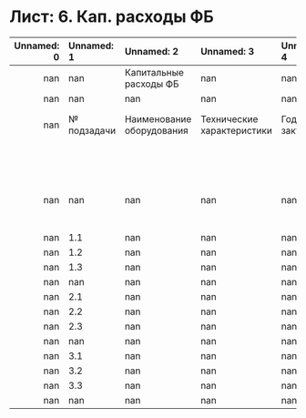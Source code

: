 # Лист: 6. Кап. расходы ФБ

|   Unnamed: 0 | Unnamed: 1   | Unnamed: 2                | Unnamed: 3                 | Unnamed: 4   |   Unnamed: 5 | Unnamed: 6                                                | Unnamed: 7                                                | Unnamed: 8                                                | Unnamed: 9                                                | Unnamed: 10                                               |   Unnamed: 11 | Unnamed: 12          |   Unnamed: 13 | Unnamed: 14                  | Unnamed: 15                 |   Unnamed: 16 | Unnamed: 17        |
|-------------:|:-------------|:--------------------------|:---------------------------|:-------------|-------------:|:----------------------------------------------------------|:----------------------------------------------------------|:----------------------------------------------------------|:----------------------------------------------------------|:----------------------------------------------------------|--------------:|:---------------------|--------------:|:-----------------------------|:----------------------------|--------------:|:-------------------|
|          nan | nan          | Капитальные расходы ФБ    | nan                        | nan          |          nan | nan                                                       | nan                                                       | nan                                                       | nan                                                       | nan                                                       |           nan | nan                  |           nan | nan                          | nan                         |           nan | nan                |
|          nan | nan          | nan                       | nan                        | nan          |          nan | nan                                                       | nan                                                       | nan                                                       | nan                                                       | nan                                                       |           nan | nan                  |           nan | nan                          | nan                         |           nan | nan                |
|          nan | № подзадачи  | Наименование оборудования | Технические характеристики | Год закупки  |          nan | Цена за 1 шт., тыс. руб                                   | nan                                                       | nan                                                       | nan                                                       | nan                                                       |           nan | Коэффициент вариации |           nan | Средняя стоимость за 1 шт.,  | Необходимое количество, шт. |           nan | Стоимость закупки, |
|              |              |                           |                            |              |              |                                                           |                                                           |                                                           |                                                           |                                                           |               | (норма < 33%)        |               | тыс. руб                     |                             |               | тыс. руб           |
|          nan | nan          | nan                       | nan                        | nan          |          nan | Наименование контрагента КП 1 / ссылка на источник в сети | Наименование контрагента КП 2 / ссылка на источник в сети | Наименование контрагента КП 3 / ссылка на источник в сети | Наименование контрагента КП 4 / ссылка на источник в сети | Наименование контрагента КП 5 / ссылка на источник в сети |           nan | nan                  |           nan | nan                          | nan                         |           nan | nan                |
|          nan | 1.1          | nan                       | nan                        | nan          |          nan | nan                                                       | nan                                                       | nan                                                       | nan                                                       | nan                                                       |           nan | 0                    |           nan | 0                            | nan                         |           nan | 0                  |
|          nan | 1.2          | nan                       | nan                        | nan          |          nan | nan                                                       | nan                                                       | nan                                                       | nan                                                       | nan                                                       |           nan | 0                    |           nan | 0                            | nan                         |           nan | 0                  |
|          nan | 1.3          | nan                       | nan                        | nan          |          nan | nan                                                       | nan                                                       | nan                                                       | nan                                                       | nan                                                       |           nan | 0                    |           nan | 0                            | nan                         |           nan | 0                  |
|          nan | nan          | nan                       | nan                        | nan          |          nan | nan                                                       | nan                                                       | nan                                                       | nan                                                       | nan                                                       |           nan | nan                  |           nan | nan                          | nan                         |           nan | nan                |
|          nan | 2.1          | nan                       | nan                        | nan          |          nan | nan                                                       | nan                                                       | nan                                                       | nan                                                       | nan                                                       |           nan | 0                    |           nan | 0                            | nan                         |           nan | 0                  |
|          nan | 2.2          | nan                       | nan                        | nan          |          nan | nan                                                       | nan                                                       | nan                                                       | nan                                                       | nan                                                       |           nan | 0                    |           nan | 0                            | nan                         |           nan | 0                  |
|          nan | 2.3          | nan                       | nan                        | nan          |          nan | nan                                                       | nan                                                       | nan                                                       | nan                                                       | nan                                                       |           nan | 0                    |           nan | 0                            | nan                         |           nan | 0                  |
|          nan | nan          | nan                       | nan                        | nan          |          nan | nan                                                       | nan                                                       | nan                                                       | nan                                                       | nan                                                       |           nan | nan                  |           nan | nan                          | nan                         |           nan | nan                |
|          nan | 3.1          | nan                       | nan                        | nan          |          nan | nan                                                       | nan                                                       | nan                                                       | nan                                                       | nan                                                       |           nan | 0                    |           nan | 0                            | nan                         |           nan | 0                  |
|          nan | 3.2          | nan                       | nan                        | nan          |          nan | nan                                                       | nan                                                       | nan                                                       | nan                                                       | nan                                                       |           nan | 0                    |           nan | 0                            | nan                         |           nan | 0                  |
|          nan | 3.3          | nan                       | nan                        | nan          |          nan | nan                                                       | nan                                                       | nan                                                       | nan                                                       | nan                                                       |           nan | 0                    |           nan | 0                            | nan                         |           nan | 0                  |
|          nan | nan          | nan                       | nan                        | nan          |          nan | nan                                                       | nan                                                       | nan                                                       | nan                                                       | nan                                                       |           nan | 0                    |           nan | 0                            | nan                         |           nan | 0                  |